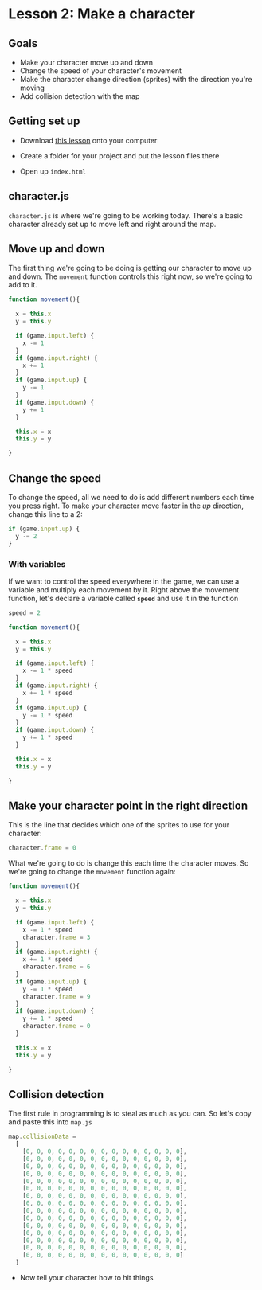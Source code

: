 # Lesson 2: Make a character

## Goals

- Make your character move up and down
- Change the speed of your character's movement
- Make the character change direction (sprites) with the direction you're moving
- Add collision detection with the map

## Getting set up

- Download [this lesson]() onto your computer

- Create a folder for your project and put the lesson files there

- Open up `index.html`

## character.js

`character.js` is where we're going to be working today. There's a basic character already set up to move left and right around the map.

## Move up and down

The first thing we're going to be doing is getting our character to move up and down. The `movement` function controls this right now, so we're going to add to it.

``` javascript
function movement(){

  x = this.x
  y = this.y

  if (game.input.left) {
    x -= 1
  }
  if (game.input.right) {
    x += 1
  }
  if (game.input.up) {
    y -= 1
  }
  if (game.input.down) {
    y += 1
  }

  this.x = x
  this.y = y

}
```

## Change the speed

To change the speed, all we need to do is add different numbers each time you press right. To make your character move faster in the *up* direction, change this line to a 2:

``` javascript
if (game.input.up) {
  y -= 2
}
```

### With variables

If we want to control the speed everywhere in the game, we can use a variable and multiply each movement by it. Right above the movement function, let's declare a variable called **`speed`** and use it in the function

``` javascript
speed = 2

function movement(){

  x = this.x
  y = this.y

  if (game.input.left) {
    x -= 1 * speed
  }
  if (game.input.right) {
    x += 1 * speed
  }
  if (game.input.up) {
    y -= 1 * speed
  }
  if (game.input.down) {
    y += 1 * speed
  }

  this.x = x
  this.y = y

}
```

## Make your character point in the right direction

This is the line that decides which one of the sprites to use for your character:

``` javascript
character.frame = 0
```

What we're going to do is change this each time the character moves. So we're going to change the `movement` function again:

``` javascript
function movement(){

  x = this.x
  y = this.y

  if (game.input.left) {
    x -= 1 * speed
    character.frame = 3
  }
  if (game.input.right) {
    x += 1 * speed
    character.frame = 6
  }
  if (game.input.up) {
    y -= 1 * speed
    character.frame = 9
  }
  if (game.input.down) {
    y += 1 * speed
    character.frame = 0
  }

  this.x = x
  this.y = y

}
```

## Collision detection

The first rule in programming is to steal as much as you can. So let's copy and paste this into `map.js`

``` javascript
map.collisionData =
  [
    [0, 0, 0, 0, 0, 0, 0, 0, 0, 0, 0, 0, 0, 0, 0],
    [0, 0, 0, 0, 0, 0, 0, 0, 0, 0, 0, 0, 0, 0, 0],
    [0, 0, 0, 0, 0, 0, 0, 0, 0, 0, 0, 0, 0, 0, 0],
    [0, 0, 0, 0, 0, 0, 0, 0, 0, 0, 0, 0, 0, 0, 0],
    [0, 0, 0, 0, 0, 0, 0, 0, 0, 0, 0, 0, 0, 0, 0],
    [0, 0, 0, 0, 0, 0, 0, 0, 0, 0, 0, 0, 0, 0, 0],
    [0, 0, 0, 0, 0, 0, 0, 0, 0, 0, 0, 0, 0, 0, 0],
    [0, 0, 0, 0, 0, 0, 0, 0, 0, 0, 0, 0, 0, 0, 0],
    [0, 0, 0, 0, 0, 0, 0, 0, 0, 0, 0, 0, 0, 0, 0],
    [0, 0, 0, 0, 0, 0, 0, 0, 0, 0, 0, 0, 0, 0, 0],
    [0, 0, 0, 0, 0, 0, 0, 0, 0, 0, 0, 0, 0, 0, 0],
    [0, 0, 0, 0, 0, 0, 0, 0, 0, 0, 0, 0, 0, 0, 0],
    [0, 0, 0, 0, 0, 0, 0, 0, 0, 0, 0, 0, 0, 0, 0],
    [0, 0, 0, 0, 0, 0, 0, 0, 0, 0, 0, 0, 0, 0, 0],
    [0, 0, 0, 0, 0, 0, 0, 0, 0, 0, 0, 0, 0, 0, 0]
  ]
```

- Now tell your character how to hit things
